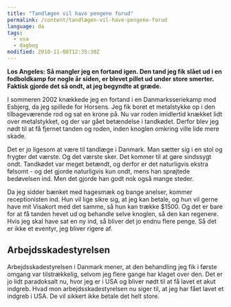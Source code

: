 ```yaml
---
title: "Tandlægen vil have pengene forud"
permalink: /content/tandlægen-vil-have-pengene-forud
language: da
tags:
  - usa
  - dagbog
modified: 2010-11-08T12:35:30Z
---
```


**Los Angeles: Så mangler jeg en fortand igen. Den tand jeg fik slået ud i en fodboldkamp for nogle år siden, er blevet pillet ud under store smerter. Faktisk gjorde det så ondt, at jeg begyndte at græde.**

I sommeren 2002 knækkede jeg en fortand i en Danmarksseriekamp mod Esbjerg, da jeg spillede for Horsens. Jeg fik boret et metalstykke op i den tilbageværende rod og sat en krone på. Nu var roden imidlertid knækket lidt over metalstykket, og der var gået betændelse i tandkødet. Derfor blev jeg nødt til at få fjernet tanden og roden, inden knoglen omkring ville lide mere skade.

Det er jo ligesom at være til tandlæge i Danmark. Man sætter sig i en stol og frygter det værste. Og det værste sker. Det kommer til at gøre sindssygt ondt. Tandkødet var meget betændt, og derfor er det naturligvis ekstra følsomt - og det gjorde naturligvis kun ondt, mens han sprøjtede bedøvelsen ind. Men det gjorde han godt nok også mange steder.

Da jeg sidder bænket med hagesmæk og bange anelser, kommer receptionisten ind. Hun vil lige sikre sig, at jeg kan betale, og hun vil gerne have mit Visakort med det samme, så hun kan trække $1500. Og det er bare for at få tanden hevet ud og behandle selve knoglen, så den kan regenere. Hvis jeg skal have sat en ny ind, så bliver det jo endnu flere penge. Så det er ikke et eventyr, jeg bliver rigere af.

Arbejdsskadestyrelsen
---------------------

Arbejdsskadestyrelsen i Danmark mener, at den behandling jeg fik i første omgang var tilstrækkelig, selvom jeg flere gange har klaget over den. Det er jo lidt paradoksalt nu, hvor jeg er i USA og bliver nødt til at få lavet et akut indgreb. Hvad mon arbejdsskadestyrelsen nu siger til, at jeg har fået lavet et indgreb i USA. De vil sikkert ikke betale det helt store.
